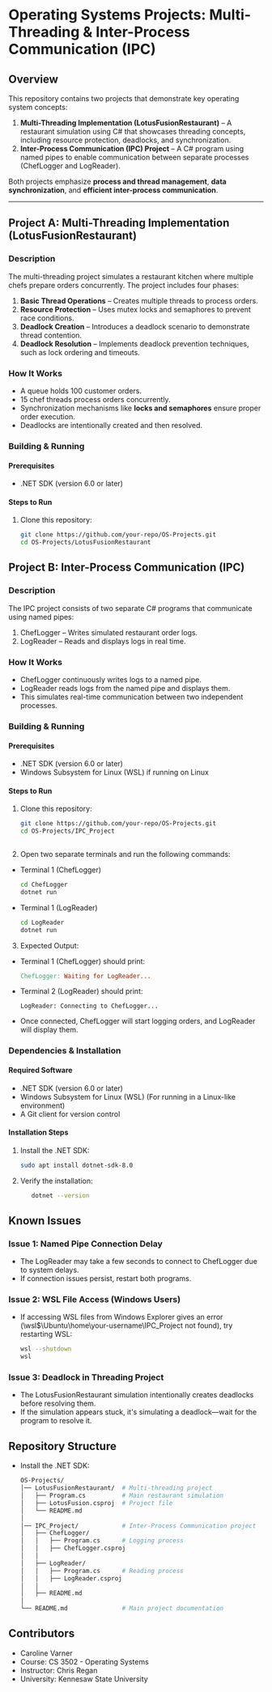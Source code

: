 # Operating Systems Projects: Multi-Threading & Inter-Process Communication (IPC)

## **Overview**
This repository contains two projects that demonstrate key operating system concepts:  
1. **Multi-Threading Implementation (LotusFusionRestaurant)** – A restaurant simulation using C# that showcases threading concepts, including resource protection, deadlocks, and synchronization.  
2. **Inter-Process Communication (IPC) Project** – A C# program using named pipes to enable communication between separate processes (ChefLogger and LogReader).  

Both projects emphasize **process and thread management**, **data synchronization**, and **efficient inter-process communication**.

---

## **Project A: Multi-Threading Implementation (LotusFusionRestaurant)**  
### **Description**  
The multi-threading project simulates a restaurant kitchen where multiple chefs prepare orders concurrently. The project includes four phases:  
1. **Basic Thread Operations** – Creates multiple threads to process orders.  
2. **Resource Protection** – Uses mutex locks and semaphores to prevent race conditions.  
3. **Deadlock Creation** – Introduces a deadlock scenario to demonstrate thread contention.  
4. **Deadlock Resolution** – Implements deadlock prevention techniques, such as lock ordering and timeouts.  

### **How It Works**  
- A queue holds 100 customer orders.
- 15 chef threads process orders concurrently.
- Synchronization mechanisms like **locks and semaphores** ensure proper order execution.
- Deadlocks are intentionally created and then resolved.

### **Building & Running**  
#### **Prerequisites**  
- .NET SDK (version 6.0 or later)  

#### **Steps to Run**  
1. Clone this repository:  
   ```sh
   git clone https://github.com/your-repo/OS-Projects.git
   cd OS-Projects/LotusFusionRestaurant

## **Project B: Inter-Process Communication (IPC)**  
### **Description**  
The IPC project consists of two separate C# programs that communicate using named pipes:
1. ChefLogger – Writes simulated restaurant order logs.
2. LogReader – Reads and displays logs in real time.

### **How It Works**  
- ChefLogger continuously writes logs to a named pipe.
- LogReader reads logs from the named pipe and displays them.
- This simulates real-time communication between two independent processes.

### **Building & Running**  
#### **Prerequisites**  
- .NET SDK (version 6.0 or later)
- Windows Subsystem for Linux (WSL) if running on Linux

#### **Steps to Run**  
1. Clone this repository:  
   ```sh
   git clone https://github.com/your-repo/OS-Projects.git
   cd OS-Projects/IPC_Project
    
2. Open two separate terminals and run the following commands:
- Terminal 1 (ChefLogger)
   ```sh
   cd ChefLogger
   dotnet run
- Terminal 1 (LogReader)
   ```sh
   cd LogReader
   dotnet run

3. Expected Output:
- Terminal 1 (ChefLogger) should print:
   ```makefile
   ChefLogger: Waiting for LogReader...
- Terminal 2 (LogReader) should print:
   ```vbnet
   LogReader: Connecting to ChefLogger...
- Once connected, ChefLogger will start logging orders, and LogReader will display them.

### **Dependencies & Installation**  
#### **Required Software**  
- .NET SDK (version 6.0 or later)
- Windows Subsystem for Linux (WSL) (For running in a Linux-like environment)
- A Git client for version control

#### **Installation Steps**  
1. Install the .NET SDK:  
   ```sh
   sudo apt install dotnet-sdk-8.0
2. Verify the installation:
   ```sh
      dotnet --version

## **Known Issues**  
### **Issue 1: Named Pipe Connection Delay**  
- The LogReader may take a few seconds to connect to ChefLogger due to system delays.
- If connection issues persist, restart both programs.

### **Issue 2: WSL File Access (Windows Users)**  
- If accessing WSL files from Windows Explorer gives an error (\\wsl$\Ubuntu\home\your-username\IPC_Project not found), try restarting WSL: 
   ```sh
   wsl --shutdown
   wsl

### **Issue 3: Deadlock in Threading Project**
- The LotusFusionRestaurant simulation intentionally creates deadlocks before resolving them.
- If the simulation appears stuck, it's simulating a deadlock—wait for the program to resolve it.

## **Repository Structure**  
- Install the .NET SDK:  
   ```bash
   OS-Projects/
   │── LotusFusionRestaurant/  # Multi-threading project
   │   ├── Program.cs          # Main restaurant simulation
   │   ├── LotusFusion.csproj  # Project file
   │   └── README.md
   │
   │── IPC_Project/            # Inter-Process Communication project
   │   ├── ChefLogger/
   │   │   ├── Program.cs      # Logging process
   │   │   ├── ChefLogger.csproj
   │   │
   │   ├── LogReader/
   │   │   ├── Program.cs      # Reading process
   │   │   ├── LogReader.csproj
   │   │
   │   ├── README.md
   │
   └── README.md               # Main project documentation

## **Contributors**  
- Caroline Varner
- Course: CS 3502 - Operating Systems 
- Instructor: Chris Regan
- University: Kennesaw State University


